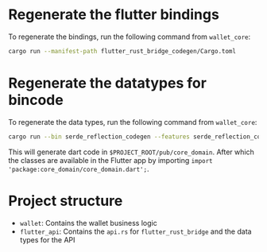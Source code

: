# Regenerate the flutter bindings

To regenerate the bindings, run the following command from `wallet_core`:

```sh
cargo run --manifest-path flutter_rust_bridge_codegen/Cargo.toml
```

# Regenerate the datatypes for bincode

To regenerate the data types, run the following command from `wallet_core`:

```sh
cargo run --bin serde_reflection_codegen --features serde_reflection_codegen
```

This will generate dart code in `$PROJECT_ROOT/pub/core_domain`.
After which the classes are available in the Flutter app by importing `import 'package:core_domain/core_domain.dart';`.

# Project structure

- `wallet`: Contains the wallet business logic
- `flutter_api`: Contains the `api.rs` for `flutter_rust_bridge` and the data types for the API
